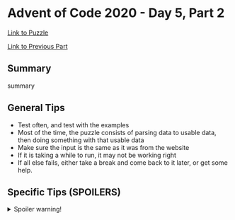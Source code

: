 # Advent of Code 2020 - Day 5, Part 2

[Link to Puzzle](https://adventofcode.com/2020/day/5#part2)

[Link to Previous Part](https://github.com/CodingAP/unofficial-aoc-syllabus/blob/main/years/2020/day5/part1.md)

## Summary
summary

## General Tips
- Test often, and test with the examples
- Most of the time, the puzzle consists of parsing data to usable data, then doing something with that usable data
- Make sure the input is the same as it was from the website
- If it is taking a while to run, it may not be working right
- If all else fails, either take a break and come back to it later, or get some help.

## Specific Tips (SPOILERS)
<details> <summary>Spoiler warning!</summary>

specific tips

</details>
